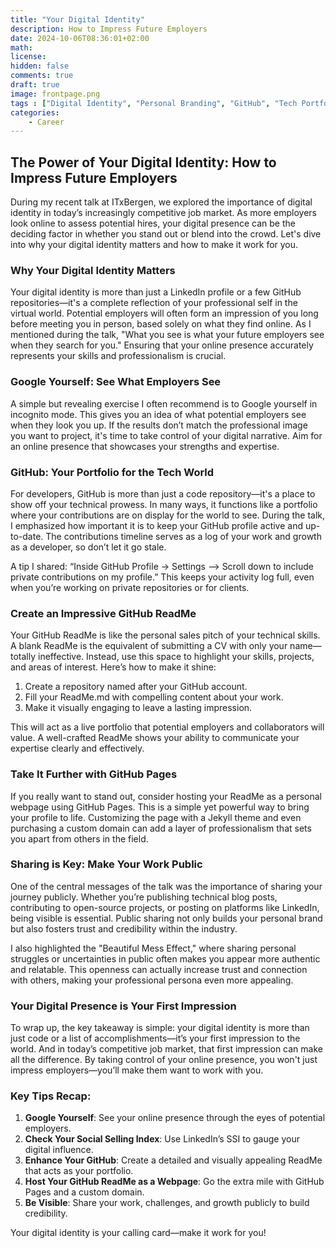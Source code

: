 ```yaml
---
title: "Your Digital Identity"
description: How to Impress Future Employers
date: 2024-10-06T08:36:01+02:00
math: 
license: 
hidden: false
comments: true
draft: true
image: frontpage.png
tags : ["Digital Identity", "Personal Branding", "GitHub", "Tech Portfolio", "Job Market", "Professional Visibility", "Developer Tools", "Career Growth", "Online Presence", "ITxBergen"]
categories:
    - Career
---
```

## The Power of Your Digital Identity: How to Impress Future Employers

During my recent talk at ITxBergen, we explored the importance of digital identity in today’s increasingly competitive job market. As more employers look online to assess potential hires, your digital presence can be the deciding factor in whether you stand out or blend into the crowd. Let's dive into why your digital identity matters and how to make it work for you.

### Why Your Digital Identity Matters

Your digital identity is more than just a LinkedIn profile or a few GitHub repositories—it's a complete reflection of your professional self in the virtual world. Potential employers will often form an impression of you long before meeting you in person, based solely on what they find online. As I mentioned during the talk, "What you see is what your future employers see when they search for you." Ensuring that your online presence accurately represents your skills and professionalism is crucial.

### Google Yourself: See What Employers See

A simple but revealing exercise I often recommend is to Google yourself in incognito mode. This gives you an idea of what potential employers see when they look you up. If the results don’t match the professional image you want to project, it's time to take control of your digital narrative. Aim for an online presence that showcases your strengths and expertise.

### GitHub: Your Portfolio for the Tech World

For developers, GitHub is more than just a code repository—it's a place to show off your technical prowess. In many ways, it functions like a portfolio where your contributions are on display for the world to see. During the talk, I emphasized how important it is to keep your GitHub profile active and up-to-date. The contributions timeline serves as a log of your work and growth as a developer, so don’t let it go stale.

A tip I shared: “Inside GitHub Profile -> Settings –> Scroll down to include private contributions on my profile.” This keeps your activity log full, even when you’re working on private repositories or for clients.

### Create an Impressive GitHub ReadMe

Your GitHub ReadMe is like the personal sales pitch of your technical skills. A blank ReadMe is the equivalent of submitting a CV with only your name—totally ineffective. Instead, use this space to highlight your skills, projects, and areas of interest. Here’s how to make it shine:

1. Create a repository named after your GitHub account.
2. Fill your ReadMe.md with compelling content about your work.
3. Make it visually engaging to leave a lasting impression.

This will act as a live portfolio that potential employers and collaborators will value. A well-crafted ReadMe shows your ability to communicate your expertise clearly and effectively.

### Take It Further with GitHub Pages

If you really want to stand out, consider hosting your ReadMe as a personal webpage using GitHub Pages. This is a simple yet powerful way to bring your profile to life. Customizing the page with a Jekyll theme and even purchasing a custom domain can add a layer of professionalism that sets you apart from others in the field.

### Sharing is Key: Make Your Work Public

One of the central messages of the talk was the importance of sharing your journey publicly. Whether you’re publishing technical blog posts, contributing to open-source projects, or posting on platforms like LinkedIn, being visible is essential. Public sharing not only builds your personal brand but also fosters trust and credibility within the industry.

I also highlighted the "Beautiful Mess Effect," where sharing personal struggles or uncertainties in public often makes you appear more authentic and relatable. This openness can actually increase trust and connection with others, making your professional persona even more appealing.

### Your Digital Presence is Your First Impression

To wrap up, the key takeaway is simple: your digital identity is more than just code or a list of accomplishments—it’s your first impression to the world. And in today’s competitive job market, that first impression can make all the difference. By taking control of your online presence, you won't just impress employers—you’ll make them want to work with you.

### Key Tips Recap:

1. **Google Yourself**: See your online presence through the eyes of potential employers.
2. **Check Your Social Selling Index**: Use LinkedIn’s SSI to gauge your digital influence.
3. **Enhance Your GitHub**: Create a detailed and visually appealing ReadMe that acts as your portfolio.
4. **Host Your GitHub ReadMe as a Webpage**: Go the extra mile with GitHub Pages and a custom domain.
5. **Be Visible**: Share your work, challenges, and growth publicly to build credibility.

Your digital identity is your calling card—make it work for you!
